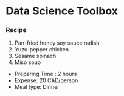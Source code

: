 # Data Science Toolbox

### Recipe
1. Pan-fried honey soy sauce radish
2. Yuzu-pepper chicken
3. Sesame spinach
4. Miso soup

- Preparing Time : 2 hours
- Expense: 20 CAD/person
- Meal type: Dinner 

